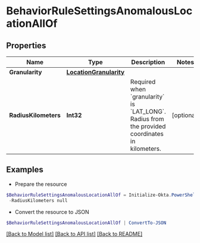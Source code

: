 # BehaviorRuleSettingsAnomalousLocationAllOf
## Properties

Name | Type | Description | Notes
------------ | ------------- | ------------- | -------------
**Granularity** | [**LocationGranularity**](LocationGranularity.md) |  | 
**RadiusKilometers** | **Int32** | Required when &#x60;granularity&#x60; is &#x60;LAT_LONG&#x60;. Radius from the provided coordinates in kilometers. | [optional] 

## Examples

- Prepare the resource
```powershell
$BehaviorRuleSettingsAnomalousLocationAllOf = Initialize-Okta.PowerShellBehaviorRuleSettingsAnomalousLocationAllOf  -Granularity null `
 -RadiusKilometers null
```

- Convert the resource to JSON
```powershell
$BehaviorRuleSettingsAnomalousLocationAllOf | ConvertTo-JSON
```

[[Back to Model list]](../README.md#documentation-for-models) [[Back to API list]](../README.md#documentation-for-api-endpoints) [[Back to README]](../README.md)

